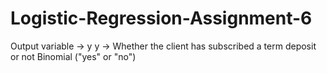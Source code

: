 # Logistic-Regression-Assignment-6
Output variable -> y y -> Whether the client has subscribed a term deposit or not  Binomial ("yes" or "no")
